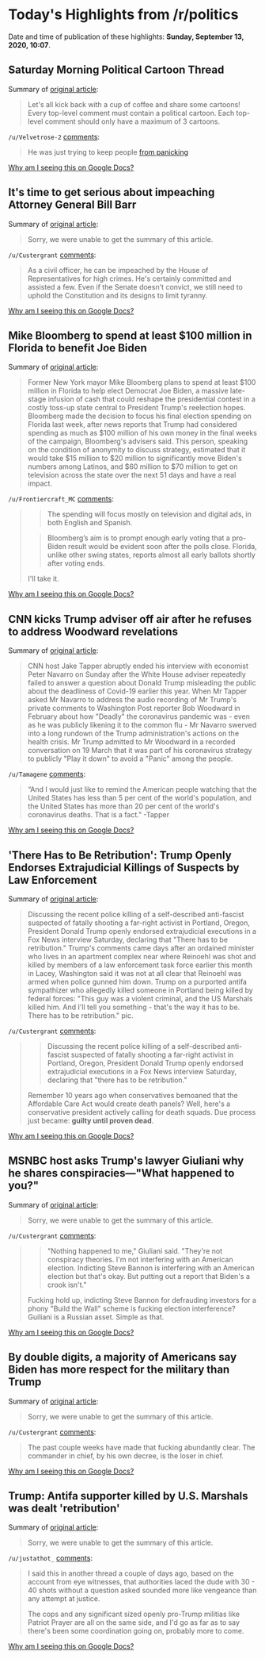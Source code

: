 # Today's Highlights from /r/politics

Date and time of publication of these highlights: **Sunday, September 13, 2020, 10:07**.

## Saturday Morning Political Cartoon Thread

Summary of [original article](https://www.reddit.com/r/politics/comments/irdsne/saturday_morning_political_cartoon_thread/):

> Let's all kick back with a cup of coffee and share some cartoons! Every top-level comment must contain a political cartoon. Each top-level comment should only have a maximum of 3 cartoons.

`/u/Velvetrose-2` [comments](https://www.reddit.com/r/politics/comments/irdsne/saturday_morning_political_cartoon_thread/):

> He was just trying to keep people [from panicking](https://imgur.com/851GnaU)

[Why am I seeing this on Google Docs?](https://docs.google.com/document/d/1Dc6We63vOXIZsc0op-Bt4abqkYjXzOigalQqFxmvvbM/edit?usp=sharing)

## It's time to get serious about impeaching Attorney General Bill Barr

Summary of [original article](https://www.businessinsider.com/attorney-general-bill-bar-no-respect-law-democrats-should-impeach-2020-9):

> Sorry, we were unable to get the summary of this article.

`/u/Custergrant` [comments](https://www.reddit.com/r/politics/comments/iryj6t/its_time_to_get_serious_about_impeaching_attorney/):

> As a civil officer, he can be impeached by the House of Representatives for high crimes. He's certainly committed and assisted a few. Even if the Senate doesn't convict, we still need to uphold the Constitution and its designs to limit tyranny.

[Why am I seeing this on Google Docs?](https://docs.google.com/document/d/1Dc6We63vOXIZsc0op-Bt4abqkYjXzOigalQqFxmvvbM/edit?usp=sharing)

## Mike Bloomberg to spend at least $100 million in Florida to benefit Joe Biden

Summary of [original article](https://www.washingtonpost.com/politics/bloomberg-money-florida-biden/2020/09/12/af51bb50-f511-11ea-bc45-e5d48ab44b9f_story.html):

> Former New York mayor Mike Bloomberg plans to spend at least $100 million in Florida to help elect Democrat Joe Biden, a massive late-stage infusion of cash that could reshape the presidential contest in a costly toss-up state central to President Trump's reelection hopes. Bloomberg made the decision to focus his final election spending on Florida last week, after news reports that Trump had considered spending as much as $100 million of his own money in the final weeks of the campaign, Bloomberg's advisers said. This person, speaking on the condition of anonymity to discuss strategy, estimated that it would take $15 million to $20 million to significantly move Biden's numbers among Latinos, and $60 million to $70 million to get on television across the state over the next 51 days and have a real impact.

`/u/Frontiercraft_MC` [comments](https://www.reddit.com/r/politics/comments/irvsgw/mike_bloomberg_to_spend_at_least_100_million_in/):

> >The spending will focus mostly on television and digital ads, in both English and Spanish.
> 
> >Bloomberg’s aim is to prompt enough early voting that a pro-Biden result would be evident soon after the polls close. Florida, unlike other swing states, reports almost all early ballots shortly after voting ends.
> 
> I'll take it.

[Why am I seeing this on Google Docs?](https://docs.google.com/document/d/1Dc6We63vOXIZsc0op-Bt4abqkYjXzOigalQqFxmvvbM/edit?usp=sharing)

## CNN kicks Trump adviser off air after he refuses to address Woodward revelations

Summary of [original article](https://www.independent.co.uk/news/world/americas/us-politics/cnn-jake-tapper-trump-adviser-peter-navarro-kick-woodward-b434297.html):

> CNN host Jake Tapper abruptly ended his interview with economist Peter Navarro on Sunday after the White House adviser repeatedly failed to answer a question about Donald Trump misleading the public about the deadliness of Covid-19 earlier this year. When Mr Tapper asked Mr Navarro to address the audio recording of Mr Trump's private comments to Washington Post reporter Bob Woodward in February about how "Deadly" the coronavirus pandemic was - even as he was publicly likening it to the common flu - Mr Navarro swerved into a long rundown of the Trump administration's actions on the health crisis. Mr Trump admitted to Mr Woodward in a recorded conversation on 19 March that it was part of his coronavirus strategy to publicly "Play it down" to avoid a "Panic" among the people.

`/u/Tamagene` [comments](https://www.reddit.com/r/politics/comments/irzggp/cnn_kicks_trump_adviser_off_air_after_he_refuses/):

> “And I would just like to remind the American people watching that the United States has less than 5 per cent of the world's population, and the United States has more than 20 per cent of the world's coronavirus deaths. That is a fact." -Tapper

[Why am I seeing this on Google Docs?](https://docs.google.com/document/d/1Dc6We63vOXIZsc0op-Bt4abqkYjXzOigalQqFxmvvbM/edit?usp=sharing)

## 'There Has to Be Retribution': Trump Openly Endorses Extrajudicial Killings of Suspects by Law Enforcement

Summary of [original article](https://www.commondreams.org/news/2020/09/13/there-has-be-retribution-trump-openly-endorses-extrajudicial-killings-suspects-law):

> Discussing the recent police killing of a self-described anti-fascist suspected of fatally shooting a far-right activist in Portland, Oregon, President Donald Trump openly endorsed extrajudicial executions in a Fox News interview Saturday, declaring that "There has to be retribution." Trump's comments came days after an ordained minister who lives in an apartment complex near where Reinoehl was shot and killed by members of a law enforcement task force earlier this month in Lacey, Washington said it was not at all clear that Reinoehl was armed when police gunned him down. Trump on a purported antifa sympathizer who allegedly killed someone in Portland being killed by federal forces: "This guy was a violent criminal, and the US Marshals killed him. And I'll tell you something - that's the way it has to be. There has to be retribution." pic.

`/u/Custergrant` [comments](https://www.reddit.com/r/politics/comments/irwjy7/there_has_to_be_retribution_trump_openly_endorses/):

> >Discussing the recent police killing of a self-described anti-fascist suspected of fatally shooting a far-right activist in Portland, Oregon, President Donald Trump openly endorsed extrajudicial executions in a Fox News interview Saturday, declaring that "there has to be retribution."
> 
> Remember 10 years ago when conservatives bemoaned that the Affordable Care Act would create death panels? Well, here's a conservative president actively calling for death squads. Due process just became: **guilty until proven dead**.

[Why am I seeing this on Google Docs?](https://docs.google.com/document/d/1Dc6We63vOXIZsc0op-Bt4abqkYjXzOigalQqFxmvvbM/edit?usp=sharing)

## MSNBC host asks Trump's lawyer Giuliani why he shares conspiracies—"What happened to you?"

Summary of [original article](https://www.newsweek.com/msnbc-host-asks-giuliani-why-shares-conspiracies-1531559):

> Sorry, we were unable to get the summary of this article.

`/u/Custergrant` [comments](https://www.reddit.com/r/politics/comments/irxg86/msnbc_host_asks_trumps_lawyer_giuliani_why_he/):

> >  "Nothing happened to me," Giuliani said. "They're not conspiracy theories. I'm not interfering with an American election. Indicting Steve Bannon is interfering with an American election but that's okay. But putting out a report that Biden's a crook isn't."
> 
> Fucking hold up, indicting Steve Bannon for defrauding investors for a phony "Build the Wall" scheme is fucking election interference? Guiliani is a Russian asset. Simple as that.

[Why am I seeing this on Google Docs?](https://docs.google.com/document/d/1Dc6We63vOXIZsc0op-Bt4abqkYjXzOigalQqFxmvvbM/edit?usp=sharing)

## By double digits, a majority of Americans say Biden has more respect for the military than Trump

Summary of [original article](https://www.newsweek.com/double-digits-majority-americans-say-biden-has-more-respect-military-trump-1531564):

> Sorry, we were unable to get the summary of this article.

`/u/Custergrant` [comments](https://www.reddit.com/r/politics/comments/iryrt6/by_double_digits_a_majority_of_americans_say/):

> The past couple weeks have made that fucking abundantly clear. The commander in chief, by his own decree, is the loser in chief.

[Why am I seeing this on Google Docs?](https://docs.google.com/document/d/1Dc6We63vOXIZsc0op-Bt4abqkYjXzOigalQqFxmvvbM/edit?usp=sharing)

## Trump: Antifa supporter killed by U.S. Marshals was dealt 'retribution'

Summary of [original article](https://www.haaretz.com/us-news/trump-antifa-supporter-killed-by-u-s-marshals-was-dealt-retribution-1.9151177):

> Sorry, we were unable to get the summary of this article.

`/u/justathot_` [comments](https://www.reddit.com/r/politics/comments/irwc69/trump_antifa_supporter_killed_by_us_marshals_was/):

> I said this in another thread a couple of days ago, based on the account from eye witnesses, that authorities laced the dude with 30 - 40 shots without a question asked sounded more like vengeance than any attempt at justice.
> 
> The cops and any significant sized openly pro-Trump militias like Patriot Prayer are all on the same side, and I'd go as far as to say there's been some coordination going on, probably more to come.

[Why am I seeing this on Google Docs?](https://docs.google.com/document/d/1Dc6We63vOXIZsc0op-Bt4abqkYjXzOigalQqFxmvvbM/edit?usp=sharing)

